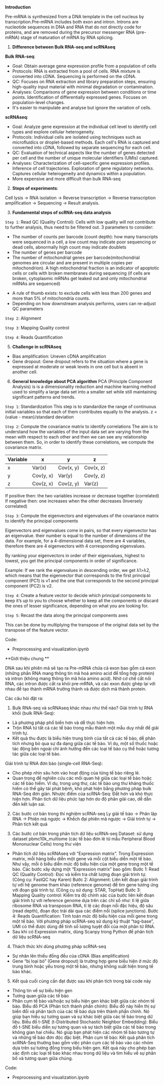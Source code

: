 **Introduction**

Pre-mRNA is synthesized from a DNA template in the cell nucleus by transcription.Pre-mRNA includes both exon and intron.
Introns are nucleotide sequences in DNA and RNA that do not directly code for proteins, and are removed during the precursor messenger RNA (pre-mRNA) stage of maturation of mRNA by RNA splicing.
1. **Difference between Bulk RNA-seq and scRNAseq**

**Bulk RNA-seq**:

- Goal: Obtain average gene expression profile from a population of cells
- Protocols: RNA is extracted from a pool of cells. RNA mixture is converted into cDNA. Sequencing is performed on the cDNA.
- QC: Focuses on RNA extraction and library preparation steps, ensuring high-quality input material with minimal degradation or contamination.
- Analyses: Comparisons of gene expression between conditions or time points. Identification of differentially expressed genes. Focuses on population-level changes.
- It's easier to manipulate and analyse but ignore the variation of cells.

**scRNAseq**:

- Goal: Analyze gene expression at the individual cell level to identify cell types and explore cellular heterogeneity.
- Protocols: Individual cells are isolated using techniques such as microfluidics or droplet-based methods. Each cell's RNA is captured and converted into cDNA, followed by separate sequencing for each cell.
- QC: Evaluation of technical aspects like the number of genes detected per cell and the number of unique molecular identifiers (UMIs) captured.
- Analyses: Characterization of cell-specific gene expression profiles. Inference of cell trajectories. Exploration of gene regulatory networks. Captures cellular heterogeneity and dynamics within a population.
- More expensive and more difficult than bulk RNA-seq

2. **Steps of experiments**:

Cell lysis -> RNA isolation -> Reverse transcription -> Reverse transcription amplification -> Sequencing -> Result analysis.

3. **Fundamental steps of scRNA-seq data analysis**

`Step 1`: Read QC (Quality Control): Cells with low quality will not contribute to further analysis, thus need to be filtered out.
3 parameters to consider:
+ The number of counts per barcode (count depth): how many transcripts were sequenced in a cell, a low count may indicate poor sequencing or dead cells, abnormally high count may indicate doublets
+ The number of genes per barcode
+ The number of mitochondrial genes per barcode(mitochondrial genomes are circular and are present in multiple copies per mitochondrion). A high mitochondrial fraction is an indicator of apoptotic cells or cells with broken membranes during sequencing (if cells are broken, cytoplasmic mRNAs get leaked out and only mitochondrial mRNAs are sequenced)
- A rule of thumb exists: to exclude cells with less than 200 genes and more than 5% of mitochondria counts.
- Depending on how downstream analysis performs, users can re-adjust QC parameters 

`Step 2`: Alignment

`Step 3`: Mapping Quality control

`Step 4`: Reads Quantification

5. **Challenge in scRNAseq**
- Bias amplification: Uneven cDNA amplification
- Gene dropout: Gene dropout refers to the situation where a gene is expressed at moderate or weak levels in one cell but is absent in another cell.

6. **General knowledge about PCA algorithm**
PCA (Principle Component Analysis) is is a dimensionality reduction and machine learning method used to simplify a large data set into a smaller set while still maintaining significant patterns and trends.

`Step 1`: Standardization 
This step is to standardize the range of continuous initial variables so that each of them contributes equally to the analysis.
z = (value - mean)/standard deviation 

`Step 2`: Compute the covariance matrix to identify correlations
The aim is to understand how the variables of the input data set are varying from the mean with respect to each other and then we can see any relationship between them.
So, in order to identify these correlations, we compute the covariance matrix.

| Variable | x | y | z |
|---|---|---|---|
| x | Var(x) | Cov(x, y) | Cov(x, z) |
| y | Cov(y, x) | Var(y) | Cov(y, z) |
| z | Cov(z, x) | Cov(z, y) | Var(z) |

If positive then: the two variables increase or decrease together (correlated)
If negative then: one increases when the other decreases (Inversely correlated)

`Step 3`: Compute the eigenvectors and eigenvalues of the covariance matrix to identify the principal components

Eigenvectors and eigenvalues come in pairs, so that every eigenvector has an eigenvalue. 
their number is equal to the number of dimensions of the data. For example, for a 4-dimensional data set, there are 4 variables, therefore there are 4 eigenvectors with 4 corresponding eigenvalues.

By ranking your eigenvectors in order of their eigenvalues, highest to lowest, you get the principal components in order of significance.

Example: If we rank the eigenvalues in descending order, we get λ1>λ2, which means that the eigenvector that corresponds to the first principal component (PC1) is v1 and the one that corresponds to the second principal component (PC2) is v2.

`Step 4`: Create a feature vector to decide which principal components to keep
it’s up to you to choose whether to keep all the components or discard the ones of lesser significance, depending on what you are looking for. 

`Step 5`: Recast the data along the principal components axes

This can be done by multiplying the transpose of the original data set by the transpose of the feature vector.

Code:
- Preprocessing and visualization.ipynb

**Giới thiệu chung **

DNA sau khi phiên mã sẽ tạo ra Pre-mRNA chứa cả exon bao gồm cả exon (những phần RNA mang thông tin mã hoá amino acid để tổng hợp protein) 
và intron (không mang thông tin mã hóa amino acid). Nhờ cơ chế cắt nối RNA, các intron được cắt ra khỏi pre-mRNA, và các exon được ghép lại với nhau để tạo thành mRNA trưởng thành và được dịch mã thành protein.

Các câu hỏi đặt ra:
1. Bulk RNA-seq và scRNAseq khác nhau như thế nào?
Giải trình tự RNA khối (bulk RNA-Seq):
- Là phương pháp phổ biến hơn và dễ thực hiện hơn. 
- Trộn RNA từ tất cả các tế bào trong mẫu thành một mẫu duy nhất để giải trình tự. 
- Kết quả thu được là biểu hiện trung bình của tất cả các tế bào, dễ phân tích nhưng bỏ qua sự đa dạng giữa các tế bào. 
Ví dụ, một số thuốc hoặc tác động bên ngoài chỉ ảnh hưởng đến các loại tế bào cụ thể hoặc tương tác giữa các loại tế bào.

Giải trình tự RNA đơn bào (single-cell RNA-Seq):
- Cho phép nhìn sâu hơn vào hoạt động của từng tế bào riêng lẻ. 
- Quan trọng để nghiên cứu các mối quan hệ giữa các loại tế bào hoặc các tế bào hiếm.
Ví dụ, trong ung thư, các tế bào ung thư kháng thuốc hiếm có thể gây tái phát bệnh, khó phát hiện bằng phương pháp bulk RNA-Seq đơn giản.
Nhược điểm của scRNA-Seq:
Đắt hơn và khó thực hiện hơn.
Phân tích dữ liệu phức tạp hơn do độ phân giải cao, dễ dẫn đến kết luận sai.

2. Các bước cơ bản trong thí nghiệm scRNA-seq
Ly giải tế bào -> Phân lập RNA -> Phiên mã ngược -> Khếch đại phiên mã ngược -> Giải trình tự -> Phân tích kết quả

3. Các bước cơ bản trong phân tích dữ liệu scRNA-seq
Dataset: sử dụng dataset pbmc10k_multiome (các tế bào đơn lẻ từ mẫu Peripheral Blood Mononuclear Cells) trong thư viện 
- Phân tích dữ liệu scRNAseq với “Expression matrix”. Trong Expression matrix, mỗi hàng biểu diễn một gene và mỗi cột biểu diễn một tế bào. Như vậy, mỗi ô biểu diễn mức độ biểu hiện của một gene trong một tế bào. Các bước xây dựng một “Expression matrix” bao gồm:
Bước 1: Read QC (Quality Control): Đọc và kiểm tra chất lượng đoạn giải trình tự. (Công cụ: FastQC hay Karen)
Bước 2: Alignment: Liên kết đoạn giải trình tự với hệ genome tham khảo (reference genome) để tìm gene tương ứng với đoạn giải trình tự. (Công cụ sử dụng: STAR, TopHat)
Bước 3: Mapping Quality control: Kiểm tra độ chính xác của bước liên kết đoạn giải trình tự với reference genome dựa trên các chỉ số như: tỉ lệ giữa ribosome RNA và transposon RNA, tỉ lệ các đoạn nối đặc hiệu, độ sâu (read depth), đoạn đọc trải dài qua các điểm nối (splice junctions).
Bước 4: Reads Quantification: Tính toán mức độ biểu hiện của mỗi gene trong một tế bào. Với phương pháp scRNA-seq sử dụng kỹ thuật “tag-base”, UMI có thể được dùng để tính số lượng tuyệt đối của một phân tử RNA.
- Sau khi có Expression matrix, dùng Scanpy trong Python để phân tích dữ liệu scRNA-seq

4. Thách thức khi dùng phương pháp scRNA-seq
- Sự nhân lên thiếu đồng đều của cDNA (Bias amplification)
- Gene “bị loại bỏ” (Gene dropout) là trường hợp gene biểu hiện ở mức độ trung bình hoặc yếu trong một tế bào, nhưng không xuất hiện trong tế bào khác.

5. Kết quả cuối cùng cần đạt được sau khi phân tích trong bài code này
- Thông tin về sự biểu hiện gen
- Tương quan giữa các tế bào
- Phân cụm tế bào và/hoặc sự biểu hiện gen khác biệt giữa các nhóm tế bào.
Biểu đồ PCA (Phân tích thành phần chính): Biểu đồ này hiển thị sự biến đổi và phân tách của các tế bào dựa trên thành phần chính. Nó giúp bạn hiểu sự tương quan và sự khác biệt giữa các tế bào trong dữ liệu.
Biểu đồ t-SNE (t-Distributed Stochastic Neighbor Embedding): Biểu đồ t-SNE biểu diễn sự tương quan và sự tách biệt giữa các tế bào trong không gian hai chiều. Nó giúp bạn phát hiện các nhóm tế bào tương tự và những tế bào đơn độc đặc biệt.
Phân cụm tế bào: Kết quả phân tích scRNA-Seq thường bao gồm việc phân cụm các tế bào vào các nhóm dựa trên sự tương đồng trong biểu hiện gen. Kết quả này cho phép bạn xác định các loại tế bào khác nhau trong dữ liệu và tìm hiểu về sự phân bố và tương quan giữa chúng.

Code:
- Preprocessing and visualization.ipynb

